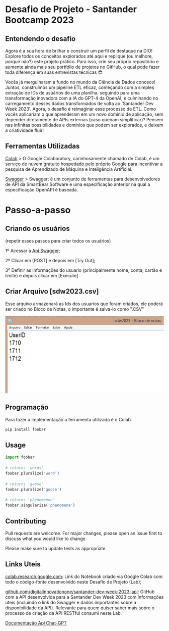 # Desafio de Projeto - Santander Bootcamp 2023

## Entendendo o desafio
Agora é a sua hora de brilhar e construir um perfil de destaque na DIO! Explore todos os conceitos explorados até aqui e replique (ou melhore, porque não?) este projeto prático. Para isso, crie seu próprio repositório e aumente ainda mais seu portfólio de projetos no GitHub, o qual pode fazer toda diferença em suas entrevistas técnicas 😎

Vocês já mergulharam a fundo no mundo da Ciência de Dados conosco! Juntos, construímos um pipeline ETL eficaz, começando com a simples extração de IDs de usuários de uma planilha, seguindo para uma transformação inovadora com a IA do GPT-4 da OpenAI, e culminando no carregamento desses dados transformados de volta ao 'Santander Dev Week 2023'. Agora, o desafio é reimaginar esse processo de ETL. Como vocês aplicariam o que aprenderam em um novo domínio de aplicação, sem depender diretamente de APIs externas (caso queiram simplificar)? Pensem nas infinitas possibilidades e domínios que podem ser explorados, e deixem a criatividade fluir!



## Ferramentas Utilizadas
[Colab](https://colab.google/) > O Google Colaboratory, carinhosamente chamado de Colab, é um serviço de nuvem gratuito hospedado pelo próprio Google para incentivar a pesquisa de Aprendizado de Máquina e Inteligência Artificial.

[Swagger](https://sdw-2023-prd.up.railway.app/swagger-ui.html) > Swagger: é um conjunto de ferramentas para desenvolvedores de API da SmartBear Software e uma especificação anterior na qual a especificação OpenAPI é baseada.


# Passo-a-passo

## Criando os usuários 
(repetir esses passos para criar todos os usuários)

1º Acessar a [Api Swagger](https://sdw-2023-prd.up.railway.app/swagger-ui/index.html);

2º Clicar em [POST] e depois em [Try Out];

3º Definir as informações do usuario (principalmente nome, conta, cartão e limite) e depois clicar em [Execute]

## Criar Arquivo [sdw2023.csv]
Esse arquivo armazenará as Ids dos usuarios que foram criados, ele poderá ser criado no Bloco de Notas, o importante é salva-lo como ".CSV"

![Exemplo do arquivo .CSV](https://github.com/lilidoferrer/desafio_de_projeto_santander_bootcamp_2023/blob/main/img1.png)

## Programação
Para fazer a implementação a ferramenta utilizada é o Colab.

```bash
pip install foobar
```

## Usage

```python
import foobar

# returns 'words'
foobar.pluralize('word')

# returns 'geese'
foobar.pluralize('goose')

# returns 'phenomenon'
foobar.singularize('phenomena')
```

## Contributing

Pull requests are welcome. For major changes, please open an issue first
to discuss what you would like to change.

Please make sure to update tests as appropriate.



## Links Uteis
[colab.research.google.com](colab.research.google.com): Link do Notebook criado via Google Colab com todo o código-fonte desenvolvido neste Desafio de Projeto (Lab);

[github.com/digitalinnovationone/santander-dev-week-2023-api](github.com/digitalinnovationone/santander-dev-week-2023-api: ): GitHub com a API desenvolvida para a Santander Dev Week 2023 com informações úteis (incluindo o link do Swagger e dados importantes sobre a disponibilidade da API). Relevante para quem quiser saber mais sobre o processo de criação da API RESTful consumi neste Lab.

[Documentação Api Chat-GPT](https://platform.openai.com/docs/libraries/python-library)




